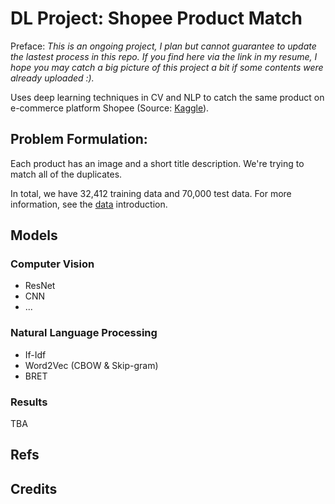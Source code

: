 # DL Project: Shopee Product Match

Preface: *This is an ongoing project, I plan but cannot guarantee to update the lastest process in this repo. If you find here via the link in my resume, I hope you may catch a big picture of this project a bit if some contents were already uploaded :).*

Uses deep learning techniques in CV and NLP to catch the same product on e-commerce platform Shopee (Source: [Kaggle](https://www.kaggle.com/c/shopee-product-matching/overview)).

## Problem Formulation:

Each product has an image and a short title description. We're trying to match all of the duplicates.

In total, we have 32,412 training data and 70,000 test data. For more information, see the [data](https://www.kaggle.com/c/shopee-product-matching/data) introduction.

## Models

### Computer Vision

* ResNet
* CNN
* ...

### Natural Language Processing

* If-Idf
* Word2Vec (CBOW & Skip-gram)
* BRET

### Results

TBA

## Refs


## Credits 
